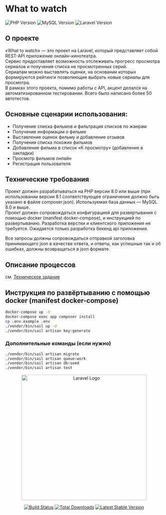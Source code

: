 # What to watch

![PHP Version](https://img.shields.io/badge/php-%5E8.3-7A86B8)
![MySQL Version](https://img.shields.io/badge/mysql-%5E8.0-F29221)
![Laravel Version](https://img.shields.io/badge/laravel-%5E12.33.0-F13C30)

## О проекте

«What to watch» — это проект на Laravel, который представляет собой REST-API приложение онлайн-кинотеатра.\
Сервис предоставляет возможность отслеживать прогресс просмотра сериалов и получения списка не просмотренных серий.\
Сериалам можно выставлять оценки, на основании которых формируются рейтинги позволяющие выбрать новые сериалы для просмотра.\
В рамках этого проекта, помимо работы с API, акцент делался на автоматизированном тестировании. Всего было написано более 50 автотестов.

## Основные сценарии использования:
- Получение списка фильмов и фильтрация списков по жанрам
- Получение информации о фильме
- Выставление оценок фильму и добавление отзывов
- Получения списка похожих фильмов
- Добавление фильма в список «К просмотру» (добавление в закладки)
- Просмотр фильмов онлайн
- Регистрация пользователя

## Технические требования
Проект должен разрабатываться на PHP версии 8.0 или выше (при использовании версии 8.1 соответствующее ограничение должно быть указано в файле composer.json). Используемая база данных — MySQL 8.0 и выше.\
Проект должен сопровождаться конфигурацией для развертывания с помощью docker (manifest docker-compose), и инструкцией по развертыванию. Разработка верстки и клиентского приложения не требуется. Ожидается только разработка бекенд api приложения.

Все запросы должны сопровождаться отправкой заголовка принимающего json в качестве ответа, и ответы, как успешные так и об ошибках, должны возвращаться в json формате.

## Описание процессов
см. [Техническое задание](specification.md)


## Инструкция по развёртыванию с помощью docker (manifest docker-compose)

```bash
docker-compose up -d
docker-compose exec app composer install
cp .env.example .env	
./vendor/bin/sail up -d	
./vendor/bin/sail artisan key:generate
```
### Дополнительные команды	(если нужно)
```bash	
./vendor/bin/sail artisan migrate	
./vendor/bin/sail artisan queue:work	
./vendor/bin/sail artisan db:seed	
./vendor/bin/sail artisan test	
```


<p align="center"><a href="https://laravel.com" target="_blank"><img src="https://raw.githubusercontent.com/laravel/art/master/logo-lockup/5%20SVG/2%20CMYK/1%20Full%20Color/laravel-logolockup-cmyk-red.svg" width="400" alt="Laravel Logo"></a></p>

<p align="center">
<a href="https://github.com/laravel/framework/actions"><img src="https://github.com/laravel/framework/workflows/tests/badge.svg" alt="Build Status"></a>
<a href="https://packagist.org/packages/laravel/framework"><img src="https://img.shields.io/packagist/dt/laravel/framework" alt="Total Downloads"></a>
<a href="https://packagist.org/packages/laravel/framework"><img src="https://img.shields.io/packagist/v/laravel/framework" alt="Latest Stable Version"></a>


